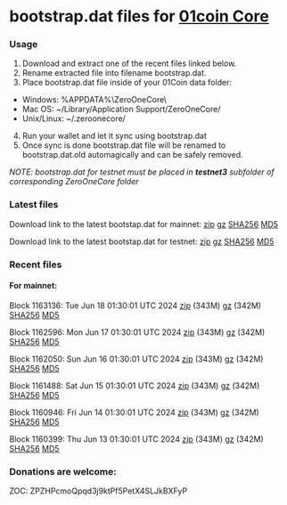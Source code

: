 # bootstrap.dat files for [01coin Core](https://01coin.io)

### Usage

1. Download and extract one of the recent files linked below.
2. Rename extracted file into filename bootstrap.dat.
3. Place bootstrap.dat file inside of your 01Coin data folder:
 - Windows: %APPDATA%\ZeroOneCore\
 - Mac OS: ~/Library/Application Support/ZeroOneCore/
 - Unix/Linux: ~/.zeroonecore/
4. Run your wallet and let it sync using bootstrap.dat
5. Once sync is done bootstrap.dat file will be renamed to bootstrap.dat.old automagically and can be safely removed.

_NOTE: bootstrap.dat for testnet must be placed in **testnet3** subfolder of corresponding ZeroOneCore folder_

### Latest files
Download link to the latest bootstap.dat for mainnet: [zip](https://files.01coin.io/mainnet/bootstrap.dat.zip) [gz](https://files.01coin.io/mainnet/bootstrap.dat.tar.gz) [SHA256](https://files.01coin.io/mainnet/sha256.txt) [MD5](https://files.01coin.io/mainnet/md5.txt)

Download link to the latest bootstap.dat for testnet: [zip](https://files.01coin.io/testnet/bootstrap.dat.zip) [gz](https://files.01coin.io/testnet/bootstrap.dat.tar.gz) [SHA256](https://files.01coin.io/testnet/sha256.txt) [MD5](https://files.01coin.io/testnet/md5.txt)

### Recent files

#### For mainnet:

Block 1163136: Tue Jun 18 01:30:01 UTC 2024 [zip](https://files.01coin.io/mainnet/2024-06-18/bootstrap.dat.zip) (343M) [gz](https://files.01coin.io/mainnet/2024-06-18/bootstrap.dat.tar.gz) (342M) [SHA256](https://files.01coin.io/mainnet/2024-06-18/sha256.txt) [MD5](https://files.01coin.io/mainnet/2024-06-18/md5.txt)

Block 1162596: Mon Jun 17 01:30:01 UTC 2024 [zip](https://files.01coin.io/mainnet/2024-06-17/bootstrap.dat.zip) (343M) [gz](https://files.01coin.io/mainnet/2024-06-17/bootstrap.dat.tar.gz) (342M) [SHA256](https://files.01coin.io/mainnet/2024-06-17/sha256.txt) [MD5](https://files.01coin.io/mainnet/2024-06-17/md5.txt)

Block 1162050: Sun Jun 16 01:30:01 UTC 2024 [zip](https://files.01coin.io/mainnet/2024-06-16/bootstrap.dat.zip) (343M) [gz](https://files.01coin.io/mainnet/2024-06-16/bootstrap.dat.tar.gz) (342M) [SHA256](https://files.01coin.io/mainnet/2024-06-16/sha256.txt) [MD5](https://files.01coin.io/mainnet/2024-06-16/md5.txt)

Block 1161488: Sat Jun 15 01:30:01 UTC 2024 [zip](https://files.01coin.io/mainnet/2024-06-15/bootstrap.dat.zip) (343M) [gz](https://files.01coin.io/mainnet/2024-06-15/bootstrap.dat.tar.gz) (342M) [SHA256](https://files.01coin.io/mainnet/2024-06-15/sha256.txt) [MD5](https://files.01coin.io/mainnet/2024-06-15/md5.txt)

Block 1160946: Fri Jun 14 01:30:01 UTC 2024 [zip](https://files.01coin.io/mainnet/2024-06-14/bootstrap.dat.zip) (343M) [gz](https://files.01coin.io/mainnet/2024-06-14/bootstrap.dat.tar.gz) (342M) [SHA256](https://files.01coin.io/mainnet/2024-06-14/sha256.txt) [MD5](https://files.01coin.io/mainnet/2024-06-14/md5.txt)

Block 1160399: Thu Jun 13 01:30:01 UTC 2024 [zip](https://files.01coin.io/mainnet/2024-06-13/bootstrap.dat.zip) (343M) [gz](https://files.01coin.io/mainnet/2024-06-13/bootstrap.dat.tar.gz) (342M) [SHA256](https://files.01coin.io/mainnet/2024-06-13/sha256.txt) [MD5](https://files.01coin.io/mainnet/2024-06-13/md5.txt)


### Donations are welcome:

ZOC: ZPZHPcmoQpqd3j9ktPf5PetX4SLJkBXFyP
